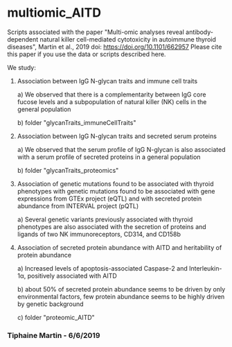 # multiomic_AITD

Scripts associated with the paper "Multi-omic analyses reveal antibody-dependent natural killer cell-mediated cytotoxicity in autoimmune thyroid diseases", Martin et al., 2019
doi: https://doi.org/10.1101/662957
Please cite this paper if you use the data or scripts described here.

We study:

1) Association between IgG N-glycan traits and immune cell traits

    a) We observed that there is a complementarity between IgG core fucose levels and a subpopulation of natural killer (NK) cells in the general population 
    
    b) folder "glycanTraits_immuneCellTraits" 
    
2) Association between IgG N-glycan traits and secreted serum proteins

    a) We observed that the serum profile of IgG N-glycan is also associated with a serum profile of secreted proteins in a general population
    
    b) folder "glycanTraits_proteomics"
    
3) Association of genetic mutations found to be associated with thyroid phenotypes with genetic mutations found to be associated with gene expressions from GTEx project (eQTL) and with secreted protein abundance from INTERVAL project (pQTL)

    a) Several genetic variants previously associated with thyroid phenotypes are also associated with the secretion of proteins and ligands of two NK immunoreceptors, CD314, and CD158b

4)  Association of secreted protein abundance with AITD and heritability of protein abundance

    a) Increased levels of apoptosis-associated Caspase-2 and Interleukin-1α, positively associated with AITD
    
    b) about 50% of secreted protein abundance seems to be driven by only environmental factors, few protein abundance seems to be highly driven by genetic background 

    c) folder "proteomic_AITD"
    
### Tiphaine Martin - 6/6/2019
